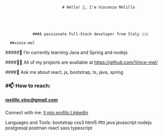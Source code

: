
                             # Hello! 👋, I'm Vincenzo Melillo   





                ###A passionate Full-Stack developer from Italy 🇮🇹
  
      ##vince-mel

#####🌱 I’m currently learning Java and Spring and nodejs

####👨‍💻 All of my projects are available at https://github.com/Vince-mel/

####💬 Ask me about react, js, bootstrap, ts, java, spring 

### #📫 How to reach:
##### melillo.vinc@gmail.com




Connect with me:
[Il mio profilo LinkedIn](https://www.linkedin.com/in/vincenzo-melillo-developer/)
 

Languages and Tools:
bootstrap css3 html5 ifttt java javascript nodejs postgresql postman react sass typescript
